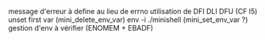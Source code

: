 message d'erreur à define au lieu de errno
utilisation de DFI DLI DFU (CF l5)
unset first var (mini_delete_env_var)
env -i ./minishell (mini_set_env_var ?)
gestion d'env à vérifier (ENOMEM + EBADF)